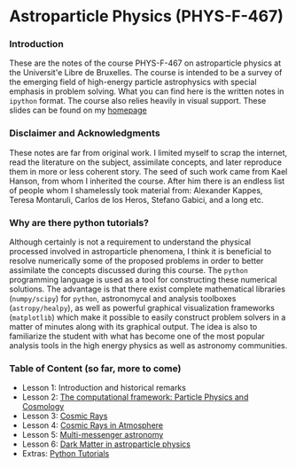 # Astroparticle Physics (PHYS-F-467)

### Introduction

These are the notes of the course PHYS-F-467 on astroparticle physics at the Universit\'e Libre de Bruxelles.
The course is intended to be a survey of the emerging field of high-energy particle astrophysics with special emphasis in problem solving. What you can find here is the written notes in ```ipython``` format. The course also relies heavily in visual support. These slides can be found on my [homepage](http://iihe.ac.be/~aguilar)

### Disclaimer and Acknowledgments

These notes are far from original work. I limited myself to scrap the internet, read the literature on the subject, assimilate concepts, and later reproduce them in more or less coherent story. The seed of such work came from Kael Hanson, from whom I inherited the course. After him there is an endless list of people whom I shamelessly took material from: Alexander Kappes, Teresa Montaruli, Carlos de los Heros, Stefano Gabici, and a long etc.

### Why are there python tutorials?

Although certainly is not a requirement to understand the physical processed involved in astroparticle phenomena, I think it is beneficial to resolve numerically some of the proposed problems in order to better assimilate the concepts discussed during this course. The ```python``` programming language is used as a tool for constructing these numerical solutions. The advantage is that there exist complete mathematical libraries (```numpy/scipy```) for ```python```, astronomycal and analysis toolboxes (```astropy/healpy```), as well as powerful graphical visualization frameworks (```matplotlib```) which make it possible to easily construct problem solvers in a matter of minutes along with its graphical output. The idea is also to familiarize the student with what has become one of the most popular analysis tools in the high energy physics as well as astronomy communities.

### Table of Content (so far, more to come)

* Lesson 1: Introduction and historical remarks
* Lesson 2: [The computational framework: Particle Physics and Cosmology](https://github.com/zemrude/PHYS-F-467/blob/master/PA2.ipynb)
* Lesson 3: [Cosmic Rays](https://github.com/zemrude/PHYS-F-467/blob/master/PA3.ipynb)
* Lesson 4: [Cosmic Rays in Atmosphere](https://github.com/zemrude/PHYS-F-467/blob/master/PA4.ipynb)
* Lesson 5: [Multi-messenger astronomy](https://github.com/zemrude/PHYS-F-467/blob/master/PA5.ipynb)
* Lesson 6: [Dark Matter in astroparticle physics](https://github.com/zemrude/PHYS-F-467/blob/master/PA6.ipynb)
* Extras: [Python Tutorials](https://github.com/zemrude/PHYS-F-467/blob/master/tutorials-python.ipynb)
